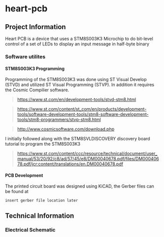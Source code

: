 # heart-pcb

## Project Information
Heart PCB is a device that uses a STM8S003K3 Microchip to do bit-level control of a set of LEDs to display an input message in half-byte binary

### Software utilites
#### STM8S003K3 Programming

Programming of the STM8S003K3 was done using ST Visual Develop (STVD) and utilized ST Visual Programming (STVP). In addition it requires the Cosmic Compilier software.

> https://www.st.com/en/development-tools/stvd-stm8.html

> https://www.st.com/content/st_com/en/products/development-tools/software-development-tools/stm8-software-development-tools/stm8-programmers/stvp-stm8.html

> http://www.cosmicsoftware.com/download.php

I initially followed along with the STM8SVLDISCOVERY discovery board tutorial to program the STM8S003K3

> https://www.st.com/content/ccc/resource/technical/document/user_manual/53/20/92/c8/ad/57/45/e8/DM00040678.pdf/files/DM00040678.pdf/jcr:content/translations/en.DM00040678.pdf

#### PCB Development

The printed circuit board was designed using KiCAD, the Gerber files can be found at 

`insert gerber file location later`

## Technical Information
### Electrical Schematic 
